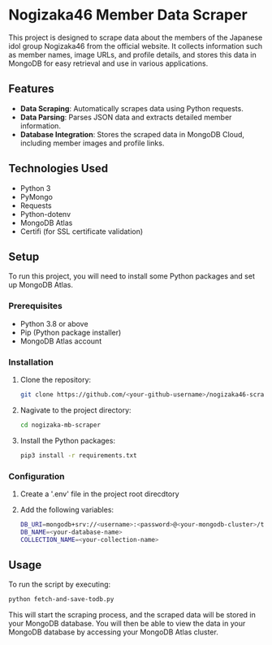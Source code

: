 # Nogizaka46 Member Data Scraper

This project is designed to scrape data about the members of the Japanese idol group Nogizaka46 from the official website. It collects information such as member names, image URLs, and profile details, and stores this data in MongoDB for easy retrieval and use in various applications.

## Features

- **Data Scraping**: Automatically scrapes data using Python requests.
- **Data Parsing**: Parses JSON data and extracts detailed member information.
- **Database Integration**: Stores the scraped data in MongoDB Cloud, including member images and profile links.

## Technologies Used

- Python 3
- PyMongo
- Requests
- Python-dotenv
- MongoDB Atlas
- Certifi (for SSL certificate validation)

## Setup

To run this project, you will need to install some Python packages and set up MongoDB Atlas.

### Prerequisites

- Python 3.8 or above
- Pip (Python package installer)
- MongoDB Atlas account

### Installation

1. Clone the repository:
   ```bash
   git clone https://github.com/<your-github-username>/nogizaka46-scraper.git

2. Nagivate to the project directory:
   ```bash
   cd nogizaka-mb-scraper
   
3. Install the Python packages:
   ```bash
   pip3 install -r requirements.txt

### Configuration

1. Create a '.env' file in the project root direcdtory

2. Add the following variables:
   ```bash
   DB_URI=mongodb+srv://<username>:<password>@<your-mongodb-cluster>/test?retryWrites=true&w=majority
   DB_NAME=<your-database-name>
   COLLECTION_NAME=<your-collection-name>

## Usage

To run the script by executing:
   ```bash
   python fetch-and-save-todb.py
   ```
This will start the scraping process, and the scraped data will be stored in your MongoDB database. You will then be able to view the data in your MongoDB database by accessing your MongoDB Atlas cluster.
